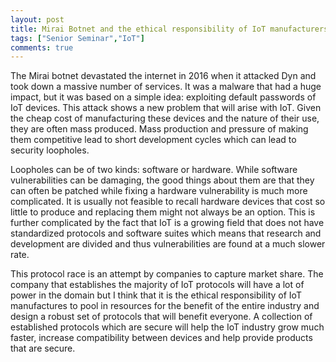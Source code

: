```yaml
---
layout: post
title: Mirai Botnet and the ethical responsibility of IoT manufacturers
tags: ["Senior Seminar","IoT"]
comments: true
---
```


The Mirai botnet devastated the internet in 2016 when it attacked Dyn and took down a massive number of services. It was a malware that had a huge impact, but it was based on a simple idea: exploiting default passwords of IoT devices. This attack shows a new problem that will arise with IoT. Given the cheap cost of manufacturing these devices and the nature of their use, they are often mass produced. Mass production and pressure of making them competitive lead to short development cycles which can lead to security loopholes.

Loopholes can be of two kinds: software or hardware. While software vulnerabilities can be damaging, the good things about them are that they can often be patched while fixing a hardware vulnerability is much more complicated. It is usually not feasible to recall hardware devices that cost so little to produce and replacing them might not always be an option. This is further complicated by the fact that IoT is a growing field that does not have standardized protocols and software suites which means that research and development are divided and thus vulnerabilities are found at a much slower rate.

This protocol race is an attempt by companies to capture market share. The company that establishes the majority of IoT protocols will have a lot of power in the domain but I think that it is the ethical responsibility of IoT manufactures to pool in resources for the benefit of the entire industry and design a robust set of protocols that will benefit everyone. A collection of established protocols which are secure will help the IoT industry grow much faster, increase compatibility between devices and help provide products that are secure.

